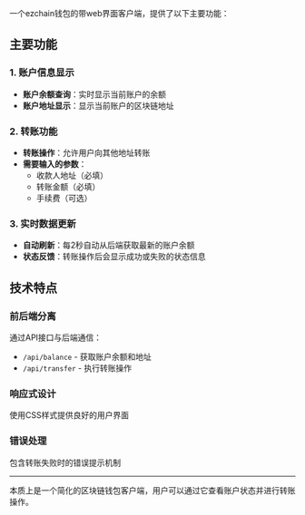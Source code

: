 一个ezchain钱包的带web界面客户端，提供了以下主要功能：

## 主要功能

### 1. 账户信息显示
- **账户余额查询**：实时显示当前账户的余额
- **账户地址显示**：显示当前账户的区块链地址

### 2. 转账功能
- **转账操作**：允许用户向其他地址转账
- **需要输入的参数**：
    - 收款人地址（必填）
    - 转账金额（必填）
    - 手续费（可选）

### 3. 实时数据更新
- **自动刷新**：每2秒自动从后端获取最新的账户余额
- **状态反馈**：转账操作后会显示成功或失败的状态信息

## 技术特点

### 前后端分离
通过API接口与后端通信：
- `/api/balance` - 获取账户余额和地址
- `/api/transfer` - 执行转账操作

### 响应式设计
使用CSS样式提供良好的用户界面

### 错误处理
包含转账失败时的错误提示机制

---

本质上是一个简化的区块链钱包客户端，用户可以通过它查看账户状态并进行转账操作。
